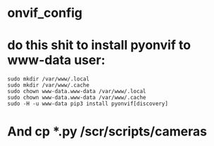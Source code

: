 # onvif_config
# do this shit to install pyonvif to www-data user:
```
sudo mkdir /var/www/.local
sudo mkdir /var/www/.cache
sudo chown www-data.www-data /var/www/.local
sudo chown www-data.www-data /var/www/.cache
sudo -H -u www-data pip3 install pyonvif[discovery]
```
# And cp *.py /scr/scripts/cameras
